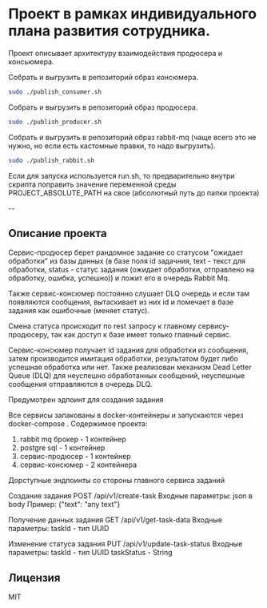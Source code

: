 # Проект в рамках индивидуального плана развития сотрудника.

Проект описывает архитектуру взаимодействия продюсера и консьюмера.

Собрать и выгрузить в репозиторий образ консюмера.
```sh
sudo ./publish_consumer.sh
```

Собрать и выгрузить в репозиторий образ продюсера.
```sh
sudo ./publish_producer.sh
```
Собрать и выгрузить в репозиторий образ rabbit-mq (чаще всего это не нужно, но если есть кастомные правки, то надо выгрузить).
```sh
sudo ./publish_rabbit.sh
```
Если для запуска используется run.sh, то предварительно внутри скрипта поправить значение переменной среды PROJECT_ABSOLUTE_PATH на свое (абсолютный путь до папки проекта)

--
## Описание проекта

Сервис-продюсер берет рандомное задание со статусом "ожидает обработки" из базы данных (в базе поля id задачния, text - текст для обработки, status - статус задания (ожидает обработки, отправлено на обработку, ошибка, успешно)) и ложит его в очередь Rabbit Mq.

Также сервис-консюмер постоянно слушает DLQ очередь и если там появляются сообщения, вытаскивает из них id и помечает в базе задания как ошибочные (меняет статус).

Смена статуса происходит по rest запросу к главному сервису-продюсеру, так как доступ к базе имеет только главный сервис.

Сервис-консюмер получает id задания для обработки из сообщения, затем производится имитация обработки, результатом будет либо успешная обработка или нет. Также реализован механизм Dead Letter Queue (DLQ) для неуспешно обработанных сообщений, неуспешные сообщения отправляются в очередь DLQ.

Предумотрен эдпоинт для создания задания

Все сервисы запакованы в docker-контейнеры и запускаются через docker-compose .
Содержимое проекта:
1) rabbit mq брокер - 1 контейнер
2) postgre sql - 1 контейнер
3) сервис-продюсер - 1 контейнер
4) сервис-консюмер - 2 контейнера

Дорступные эндпоинты со стороны главного сервиса заданий

Создание задания
POST /api/v1/create-task
Входные параметры:
json в body
Пример: {"text": "any text"}

Получение данных задания
GET /api/v1/get-task-data
Входные параметры:
taskId - тип UUID

Изменение статуса задания
PUT /api/v1/update-task-status
Входные параметры:
taskId - тип UUID
taskStatus - String

## Лицензия

MIT